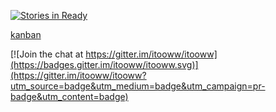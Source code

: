 [![Stories in Ready](https://badge.waffle.io/itooww/itooww.png?label=ready&title=Ready)](https://waffle.io/itooww/itooww)

[kanban](https://waffle.io/itooww/itooww)



[![Join the chat at https://gitter.im/itooww/itooww](https://badges.gitter.im/itooww/itooww.svg)](https://gitter.im/itooww/itooww?utm_source=badge&utm_medium=badge&utm_campaign=pr-badge&utm_content=badge)